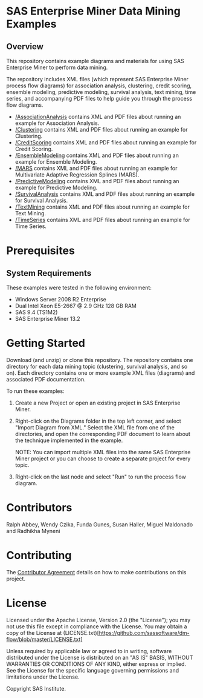 # SAS Enterprise Miner Data Mining Examples
## Overview
This repository contains example diagrams and materials for using SAS Enterprise Miner to perform data mining.

The repository includes XML files (which represent SAS Enterprise Miner process flow diagrams) for association analysis, 
clustering, credit scoring, ensemble modeling, predictive modeling, survival analysis, text mining, time series, and accompanying PDF files to help guide you through the process flow diagrams.

- [/AssociationAnalysis](https://github.com/sassoftware/dm-flow/tree/master/AssociationAnalysis) contains XML and PDF files about running an example for Association Analysis. 
- [/Clustering](https://github.com/sassoftware/dm-flow/tree/master/Clustering) contains XML and PDF files about running an example for Clustering. 
- [/CreditScoring](https://github.com/sassoftware/dm-flow/tree/master/CreditScoring) contains XML and PDF files about running an example for Credit Scoring. 
- [/EnsembleModeling](https://github.com/sassoftware/dm-flow/tree/master/EnsembleModeling) contains XML and PDF files about running an example for Ensemble Modeling. 
- [/MARS](https://github.com/sassoftware/dm-flow/tree/master/MARS) contains XML and PDF files about running an example for Multivariate Adaptive Regression Splines (MARS). 
- [/PredictiveModeling](https://github.com/sassoftware/dm-flow/tree/master/PredictiveModeling) contains XML and PDF files about running an example for Predictive Modeling. 
- [/SurvivalAnalysis](https://github.com/sassoftware/dm-flow/tree/master/SurvivalAnalysis) contains XML and PDF files about running an example for Survival Analysis. 
- [/TextMining](https://github.com/sassoftware/dm-flow/tree/master/TextMining) contains XML and PDF files about running an example for Text Mining.  
- [/TimeSeries](https://github.com/sassoftware/dm-flow/tree/master/TimeSeries) contains XML and PDF files about running an example for Time Series. 

# Prerequisites
## System Requirements 
These examples were tested in the following environment:
- Windows Server 2008 R2 Enterprise
- Dual Intel Xeon E5-2667 @ 2.9 GHz 128 GB RAM 
- SAS 9.4 (TS1M2)
- SAS Enterprise Miner 13.2



# Getting Started 
Download (and unzip) or clone this repository. The repository contains one directory for each data mining topic 
(clustering, survival analysis, and so on). Each directory contains one or more example XML files (diagrams) 
and associated PDF documentation. 

To run these examples:

1. Create a new Project or open an existing project in SAS Enterprise Miner. 

2. Right-click on the Diagrams folder in the top left corner, and select "Import Diagram from XML." Select the 
XML file from one of the directories, and open the corresponding PDF document to learn about the technique 
implemented in the example.

   NOTE: You can import multiple XML files into the same SAS Enterprise Miner project or you can choose to 
   create a separate project for every topic.

3. Right-click on the last node and select "Run" to run the process flow diagram.


# Contributors

Ralph Abbey, Wendy Czika, Funda Gunes, Susan Haller, Miguel Maldonado and Radhikha Myneni

# Contributing
The [Contributor Agreement](https://github.com/sassoftware/dm-flow/blob/master/ContributorAgreement.txt) details on how to make contributions on this project.

# License
Licensed under the Apache License, Version 2.0 (the "License"); you may not use this file except in compliance with the License. You may obtain a copy of the License at (LICENSE.txt)[https://github.com/sassoftware/dm-flow/blob/master/LICENSE.txt]

Unless required by applicable law or agreed to in writing, software distributed under the License is distributed on an "AS IS" BASIS, WITHOUT WARRANTIES OR CONDITIONS OF ANY KIND, either express or implied. See the License for the specific language governing permissions and limitations under the License.



Copyright SAS Institute.
